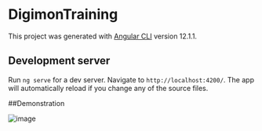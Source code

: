 # DigimonTraining

This project was generated with [Angular CLI](https://github.com/angular/angular-cli) version 12.1.1.

## Development server

Run `ng serve` for a dev server. Navigate to `http://localhost:4200/`. The app will automatically reload if you change any of the source files.

##Demonstration

![image](https://user-images.githubusercontent.com/48831753/138566785-b0584420-a8da-4b0e-8bc7-0c9ac392ce27.png)



